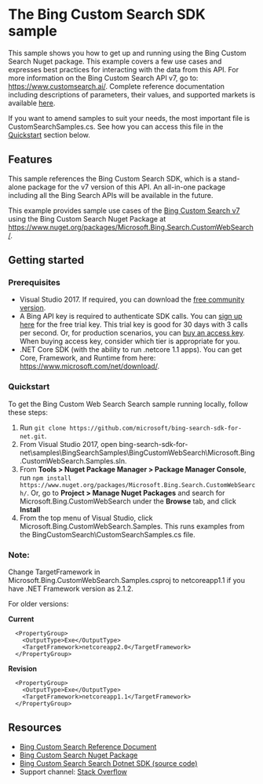 # The Bing Custom Search SDK sample

This sample shows you how to get up and running using the Bing Custom Search Nuget package. This example covers a few use cases and expresses best practices for interacting with the data from this API. For more information on the Bing Custom Search API v7, go to: https://www.customsearch.ai/. Complete reference documentation including descriptions of parameters, their values, and supported markets is available [here](https://www.customsearch.ai/).

If you want to amend samples to suit your needs, the most important file is CustomSearchSamples.cs. See how you can access this file in the [Quickstart](#quickstart) section below.

## Features

This sample references the Bing Custom Search SDK, which is a stand-alone package for the v7 version of this API. An all-in-one package including all the Bing Search APIs will be available in the future.

This example provides sample use cases of the [Bing Custom Search v7](https://github.com/microsoft/bing-search-sdk-for-net/tree/main/samples/BingSearchSamples/BingCustomWebSearch) using the Bing Custom Search Nuget Package at https://www.nuget.org/packages/Microsoft.Bing.Search.CustomWebSearch/.

## Getting started

### Prerequisites

- Visual Studio 2017. If required, you can download the [free community version](https://www.visualstudio.com/vs/community/).
- A Bing API key is required to authenticate SDK calls. You can [sign up here](https://portal.azure.com/#create/microsoft.bingsearch) for the free trial key. This trial key is good for 30 days with 3 calls per second. Or, for production scenarios, you can [buy an access key](https://portal.azure.com/#create/microsoft.bingsearch). When buying access key, consider which tier is appropriate for you.
- .NET Core SDK (with the ability to run .netcore 1.1 apps). You can get Core, Framework, and Runtime from here: https://www.microsoft.com/net/download/. 

### Quickstart

To get the Bing Custom Web Search Search sample running locally, follow these steps:

1. Run `git clone https://github.com/microsoft/bing-search-sdk-for-net.git`.
2. From Visual Studio 2017, open bing-search-sdk-for-net\samples\BingSearchSamples\BingCustomWebSearch\Microsoft.Bing.CustomWebSearch.Samples.sln.
3. From **Tools > Nuget Package Manager > Package Manager Console**, run `npm install https://www.nuget.org/packages/Microsoft.Bing.Search.CustomWebSearch/`. Or, go to **Project > Manage Nuget Packages** and search for Microsoft.Bing.CustomWebSearch under the **Browse** tab, and click **Install**
4. From the top menu of Visual Studio, click Microsoft.Bing.CustomWebSearch.Samples. This runs examples from the BingCustomSearch\CustomSearchSamples.cs file.

### Note: 
Change TargetFramework in Microsoft.Bing.CustomWebSearch.Samples.csproj to netcoreapp1.1 if you have .NET Framework version as 2.1.2.

For older versions:

**Current**
````  
  <PropertyGroup>
    <OutputType>Exe</OutputType>
    <TargetFramework>netcoreapp2.0</TargetFramework>
  </PropertyGroup>
````
**Revision**
````
  <PropertyGroup>
    <OutputType>Exe</OutputType>
    <TargetFramework>netcoreapp1.1</TargetFramework>
  </PropertyGroup>
````

## Resources
- [Bing Custom Search Reference Document](https://www.customsearch.ai/)
- [Bing Custom Search Nuget Package](https://www.nuget.org/packages/Microsoft.Bing.Search.CustomWebSearch/)
- [Bing Custom Search Search Dotnet SDK (source code)](https://github.com/microsoft/bing-search-sdk-for-net/tree/main/sdk/CustomWebSearchSearch) 
- Support channel: [Stack Overflow](https://stackoverflow.com/questions/tagged/bing-search) 
